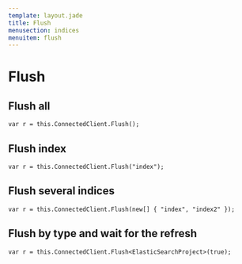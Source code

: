 ```yaml
---
template: layout.jade
title: Flush
menusection: indices
menuitem: flush
---
```



# Flush

## Flush all

	var r = this.ConnectedClient.Flush();


## Flush index

	var r = this.ConnectedClient.Flush("index");


## Flush several indices

	var r = this.ConnectedClient.Flush(new[] { "index", "index2" });


## Flush by type and wait for the refresh

	var r = this.ConnectedClient.Flush<ElasticSearchProject>(true);


